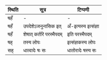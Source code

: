 | स्थिति | सूत्र | टिप्पणी |
| ----- | ------- | ------ |
| षहँ | - | - |
| षहँ | उपदेशेऽजनुनासिक इत् | अँ-इत्यस्य इत्संज्ञा |
| षहँ | शेषात् कर्तरि परस्मैपदम् | इति परस्मैपदम् |
| षह् | तस्य लोपः | इत्संज्ञकस्य लोपः |
| सह् | धात्वादेः षः सः | धातोरादेः षस्य सः |
